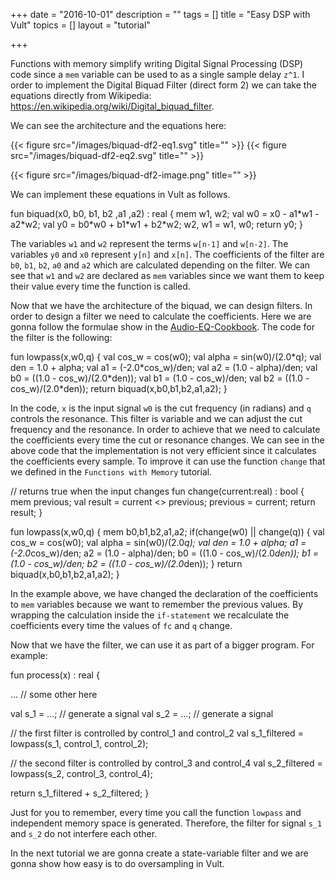 +++
date = "2016-10-01"
description = ""
tags = []
title = "Easy DSP with Vult"
topics = []
layout = "tutorial"

+++

Functions with memory simplify writing Digital Signal Processing (DSP) code since a `mem` variable can be used to as a single sample delay `z^1`. I order to implement the Digital Biquad Filter (direct form 2) we can take the equations directly from Wikipedia: https://en.wikipedia.org/wiki/Digital_biquad_filter.

We can see the architecture and the equations here:

{{< figure src="/images/biquad-df2-eq1.svg" title="" >}}
{{< figure src="/images/biquad-df2-eq2.svg" title="" >}}


{{< figure src="/images/biquad-df2-image.png" title="" >}}

We can implement these equations in Vult as follows.

<div class="vult_code" id="tut3-1">fun biquad(x0, b0, b1, b2 ,a1 ,a2) : real {
    mem w1, w2;
    val w0 = x0 - a1*w1 - a2*w2;
    val y0 = b0*w0 + b1*w1 + b2*w2;
    w2, w1 = w1, w0;
    return y0;
}
</div>

The variables `w1` and `w2` represent the terms `w[n-1]` and `w[n-2]`. The variables `y0` and `x0` represent `y[n]` and `x[n]`. The coefficients of the filter are `b0`, `b1`, `b2`, `a0` and `a2` which are calculated depending on the filter. We can see that `w1` and `w2` are declared as `mem` variables since we want them to keep their value every time the function is called.

Now that we have the architecture of the biquad, we can design filters. In order to design a filter we need to calculate the coefficients. Here we are gonna follow the formulae show in the [Audio-EQ-Cookbook](/pages/audio-eq-cookbook.html). The code for the filter is the following:

<div class="vult_code" id="tut3-2">fun lowpass(x,w0,q) {
    val cos_w = cos(w0);
    val alpha = sin(w0)/(2.0*q);
    val den =  1.0 + alpha;
    val a1 =  (-2.0*cos_w)/den;
    val a2 =  (1.0 - alpha)/den;
    val b0 = ((1.0 - cos_w)/(2.0*den));
    val b1 = (1.0 - cos_w)/den;
    val b2 = ((1.0 - cos_w)/(2.0*den));
    return biquad(x,b0,b1,b2,a1,a2);
}
</div>

In the code, `x` is the input signal `w0` is the cut frequency (in radians) and `q` controls the resonance. This filter is variable and we can adjust the cut frequency and the resonance. In order to achieve that we need to calculate the coefficients every time the cut or resonance changes. We can see in the above code that the implementation is not very efficient since it calculates the coefficients every sample. To improve it can use the function `change` that we defined in the `Functions with Memory` tutorial.

<div class="vult_code" id="tut3-3"> // returns true when the input changes
fun change(current:real) : bool {
    mem previous;
    val result = current <> previous;
    previous = current;
    return result;
}

fun lowpass(x,w0,q) {
    mem b0,b1,b2,a1,a2;
    if(change(w0) || change(q)) {
        val cos_w = cos(w0);
        val alpha = sin(w0)/(2.0*q);
        val den =  1.0 + alpha;
        a1 =  (-2.0*cos_w)/den;
        a2 =  (1.0 - alpha)/den;
        b0 = ((1.0 - cos_w)/(2.0*den));
        b1 = (1.0 - cos_w)/den;
        b2 = ((1.0 - cos_w)/(2.0*den));
    }
    return biquad(x,b0,b1,b2,a1,a2);
}
</div>

In the example above, we have changed the declaration of the coefficients to `mem` variables because we want to remember the previous values. By wrapping the calculation inside the `if-statement` we recalculate the coefficients every time the values of `fc` and `q` change.

Now that we have the filter, we can use it as part of a bigger program. For example:

<div class="vult_code" id="tut3-4">
fun process(x) : real {

   ... // some other here

   val s_1 = ...; // generate a signal
   val s_2 = ...; // generate a signal

   // the first filter is controlled by control_1 and control_2
   val s_1_filtered = lowpass(s_1, control_1, control_2);

   // the second filter is controlled by control_3 and control_4
   val s_2_filtered = lowpass(s_2, control_3, control_4);

   return s_1_filtered + s_2_filtered;
}
</div>

Just for you to remember, every time you call the function `lowpass` and independent memory space is generated. Therefore, the filter for signal `s_1` and `s_2` do not interfere each other.

In the next tutorial we are gonna create a state-variable filter and we are gonna show how easy is to do oversampling in Vult.


<script type="text/javascript" src="../../javascripts/external/ace/ace.js"></script>
<script type="text/javascript" src="../../javascripts/main.js"></script>